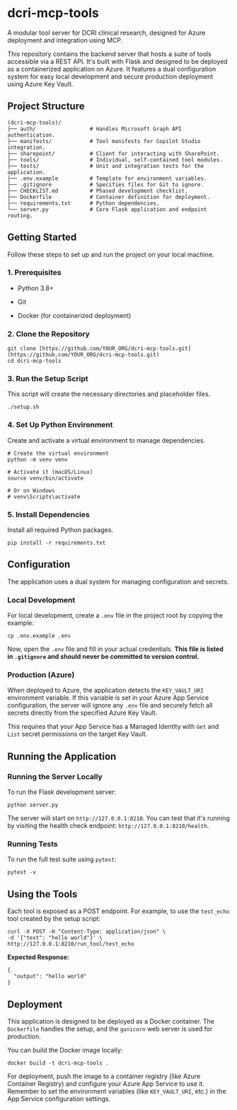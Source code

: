 # dcri-mcp-tools
A modular tool server for DCRI clinical research, designed for Azure deployment and integration using MCP.

This repository contains the backend server that hosts a suite of tools accessible via a REST API. It's built with Flask and designed to be deployed as a containerized application on Azure. It features a dual configuration system for easy local development and secure production deployment using Azure Key Vault.

## Project Structure

```
(dcri-mcp-tools)/
├── auth/                 # Handles Microsoft Graph API authentication.
├── manifests/            # Tool manifests for Copilot Studio integration.
├── sharepoint/           # Client for interacting with SharePoint.
├── tools/                # Individual, self-contained tool modules.
├── tests/                # Unit and integration tests for the application.
├── .env.example          # Template for environment variables.
├── .gitignore            # Specifies files for Git to ignore.
├── CHECKLIST.md          # Phased development checklist.
├── Dockerfile            # Container definition for deployment.
├── requirements.txt      # Python dependencies.
└── server.py             # Core Flask application and endpoint routing.
```

## Getting Started

Follow these steps to set up and run the project on your local machine.

### 1. Prerequisites

- Python 3.8+
  
- Git
  
- Docker (for containerized deployment)
  

### 2. Clone the Repository

```
git clone [https://github.com/YOUR_ORG/dcri-mcp-tools.git](https://github.com/YOUR_ORG/dcri-mcp-tools.git)
cd dcri-mcp-tools
```

### 3. Run the Setup Script

This script will create the necessary directories and placeholder files.

```
./setup.sh
```

### 4. Set Up Python Environment

Create and activate a virtual environment to manage dependencies.

```
# Create the virtual environment
python -m venv venv

# Activate it (macOS/Linux)
source venv/bin/activate

# Or on Windows
# venv\Scripts\activate
```

### 5. Install Dependencies

Install all required Python packages.

```
pip install -r requirements.txt
```

## Configuration

The application uses a dual system for managing configuration and secrets.

### Local Development

For local development, create a `.env` file in the project root by copying the example:

```
cp .env.example .env
```

Now, open the `.env` file and fill in your actual credentials. **This file is listed in `.gitignore` and should never be committed to version control.**

### Production (Azure)

When deployed to Azure, the application detects the `KEY_VAULT_URI` environment variable. If this variable is set in your Azure App Service configuration, the server will ignore any `.env` file and securely fetch all secrets directly from the specified Azure Key Vault.

This requires that your App Service has a Managed Identity with `Get` and `List` secret permissions on the target Key Vault.

## Running the Application

### Running the Server Locally

To run the Flask development server:

```
python server.py
```

The server will start on `http://127.0.0.1:8210`. You can test that it's running by visiting the health check endpoint: `http://127.0.0.1:8210/health`.

### Running Tests

To run the full test suite using `pytest`:

```
pytest -v
```

## Using the Tools

Each tool is exposed as a POST endpoint. For example, to use the `test_echo` tool created by the setup script:

```
curl -X POST -H "Content-Type: application/json" \
-d '{"text": "hello world"}' \
http://127.0.0.1:8210/run_tool/test_echo
```

**Expected Response:**

```
{
  "output": "hello world"
}
```

## Deployment

This application is designed to be deployed as a Docker container. The `Dockerfile` handles the setup, and the `gunicorn` web server is used for production.

You can build the Docker image locally:

```
docker build -t dcri-mcp-tools .
```

For deployment, push the image to a container registry (like Azure Container Registry) and configure your Azure App Service to use it. Remember to set the environment variables (like `KEY_VAULT_URI`, etc.) in the App Service configuration settings.

